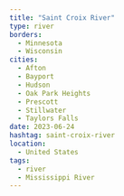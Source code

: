 ```yaml
---
title: "Saint Croix River"
type: river
borders:
  - Minnesota
  - Wisconsin
cities:
  - Afton
  - Bayport
  - Hudson
  - Oak Park Heights
  - Prescott
  - Stillwater
  - Taylors Falls
date: 2023-06-24
hashtag: saint-croix-river
location:
  - United States
tags:
  - river
  - Mississippi River
---
```

